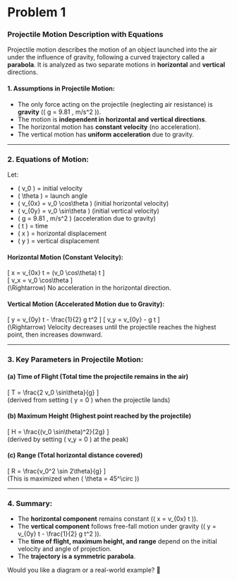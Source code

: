 # Problem 1

### **Projectile Motion Description with Equations**  

Projectile motion describes the motion of an object launched into the air under the influence of gravity, following a curved trajectory called a **parabola**. It is analyzed as two separate motions in **horizontal** and **vertical** directions.

#### **1. Assumptions in Projectile Motion:**
- The only force acting on the projectile (neglecting air resistance) is **gravity** (\( g = 9.81 \, m/s^2 \)).
- The motion is **independent in horizontal and vertical directions**.
- The horizontal motion has **constant velocity** (no acceleration).
- The vertical motion has **uniform acceleration** due to gravity.

---

### **2. Equations of Motion:**
Let:
- \( v_0 \) = initial velocity  
- \( \theta \) = launch angle  
- \( v_{0x} = v_0 \cos\theta \) (initial horizontal velocity)  
- \( v_{0y} = v_0 \sin\theta \) (initial vertical velocity)  
- \( g = 9.81 \, m/s^2 \) (acceleration due to gravity)  
- \( t \) = time  
- \( x \) = horizontal displacement  
- \( y \) = vertical displacement  

#### **Horizontal Motion (Constant Velocity):**  
\[
x = v_{0x} t = (v_0 \cos\theta) t
\]  
\[
v_x = v_0 \cos\theta
\]  
\(\Rightarrow\) No acceleration in the horizontal direction.

#### **Vertical Motion (Accelerated Motion due to Gravity):**  
\[
y = v_{0y} t - \frac{1}{2} g t^2
\]
\[
v_y = v_{0y} - g t
\]  
\(\Rightarrow\) Velocity decreases until the projectile reaches the highest point, then increases downward.

---

### **3. Key Parameters in Projectile Motion:**

#### **(a) Time of Flight** (Total time the projectile remains in the air)  
\[
T = \frac{2 v_0 \sin\theta}{g}
\]  
(derived from setting \( y = 0 \) when the projectile lands)

#### **(b) Maximum Height** (Highest point reached by the projectile)  
\[
H = \frac{(v_0 \sin\theta)^2}{2g}
\]  
(derived by setting \( v_y = 0 \) at the peak)

#### **(c) Range** (Total horizontal distance covered)  
\[
R = \frac{v_0^2 \sin 2\theta}{g}
\]  
(This is maximized when \( \theta = 45^\circ \))

---

### **4. Summary:**
- The **horizontal component** remains constant (\( x = v_{0x} t \)).
- The **vertical component** follows free-fall motion under gravity (\( y = v_{0y} t - \frac{1}{2} g t^2 \)).
- The **time of flight, maximum height, and range** depend on the initial velocity and angle of projection.
- The **trajectory is a symmetric parabola**.

Would you like a diagram or a real-world example? 🚀